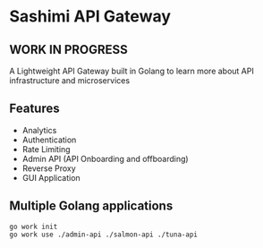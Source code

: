# Sashimi API Gateway

## WORK IN PROGRESS

<p>A Lightweight API Gateway built in Golang to learn more about API infrastructure and microservices</p>

## Features 
- Analytics
- Authentication
- Rate Limiting
- Admin API (API Onboarding and offboarding)
- Reverse Proxy
- GUI Application 

## Multiple Golang applications
```
go work init
go work use ./admin-api ./salmon-api ./tuna-api
```
